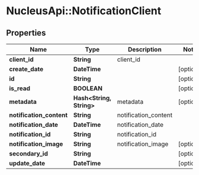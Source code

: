 # NucleusApi::NotificationClient

## Properties
Name | Type | Description | Notes
------------ | ------------- | ------------- | -------------
**client_id** | **String** | client_id | 
**create_date** | **DateTime** |  | [optional] 
**id** | **String** |  | [optional] 
**is_read** | **BOOLEAN** |  | [optional] 
**metadata** | **Hash&lt;String, String&gt;** | metadata | [optional] 
**notification_content** | **String** | notification_content | 
**notification_date** | **DateTime** | notification_date | 
**notification_id** | **String** | notification_id | 
**notification_image** | **String** | notification_image | [optional] 
**secondary_id** | **String** |  | [optional] 
**update_date** | **DateTime** |  | [optional] 


